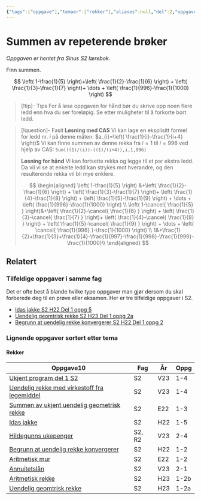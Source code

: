 ```yaml
---
{"tags":["oppgave"],"temaer":["rekker"],"aliases":null,"del":2,"oppgave":null,"fag":["s2"],"eksamen":null,"dg-publish":true,"title":"Summen av repeterende brøker","date":"2023-08-28","disabled rules":["all"],"modified":"2023-08-28","source":"Sinus S2 lærebok","permalink":"/summen-av-repeterende-broker/","dgPassFrontmatter":true}
---
```



# Summen av repeterende brøker
<p><span><em>Oppgaven er hentet fra Sinus S2 lærebok.</em></span></p>
Finn summen.

$$
\left( 1-\frac{1}{5} \right)+\left( \frac{1}{2}-\frac{1}{6} \right) + \left( \frac{1}{3}-\frac{1}{7} \right)+ \dots + \left( \frac{1}{996}-\frac{1}{1000} \right)
$$

>[!tip]- Tips
>For å løse oppgaven for hånd bør du skrive opp noen flere ledd enn hva du ser foreløpig. Se etter muligheter til å forkorte bort ledd.

>[!question]- Fasit
>**Løsning med CAS**
>Vi kan lage en eksplisitt formel for ledd nr. $i$ på denne måten:
>$a_{i}=\left( \frac{1}{i}-\frac{1}{i+4} \right)$
>Vi kan finne summen av denne rekka fra $i=1$ til $i=996$ ved hjelp av CAS: `Sum(((1)/(i))-((1)/(i+4)),i,1,996)`
>
>**Løsning for hånd**
>Vi kan fortsette rekka og legge til et par ekstra ledd. Da vil vi se at enkelte ledd kan strykes mot hverandre, og den resulterende rekka vil bli mye enklere.
>
>$$
>\begin{aligned}
\left( 1-\frac{1}{5} \right) &+\left( \frac{1}{2}-\frac{1}{6} \right) + \left( \frac{1}{3}-\frac{1}{7} \right)+ \left( \frac{1}{4}-\frac{1}{8} \right) + \left( \frac{1}{5}-\frac{1}{9} \right) + \dots + \left( \frac{1}{996}-\frac{1}{1000} \right) \\
\left( 1-\cancel{ \frac{1}{5} } \right)&+\left( \frac{1}{2}-\cancel{ \frac{1}{6} } \right) + \left( \frac{1}{3}-\cancel{ \frac{1}{7} } \right)+ \left( \frac{1}{4}-\cancel{ \frac{1}{8} } \right) + \left( \frac{1}{5}-\cancel{ \frac{1}{9} } \right) + \dots + \left( \cancel{ \frac{1}{996} }-\frac{1}{1000} \right) \\
1&+\frac{1}{2}+\frac{1}{3}+\frac{1}{4}-\frac{1}{997}-\frac{1}{998}-\frac{1}{999}-\frac{1}{1000}\\
\end{aligned}
>$$
>

## Relatert
<h3><span>Tilfeldige oppgaver i samme fag</span></h3><p><span>Det er ofte best å blande hvilke type oppgaver man gjør dersom du skal forberede deg til en prøve eller eksamen. Her er tre tilfeldige oppgaver i S2.</span></p><div><ul class="dataview list-view-ul"><li><span><a data-tooltip-position="top" aria-label="Idas jakke.md" data-href="Idas jakke.md" href="Idas jakke.md" class="internal-link" target="_blank" rel="noopener">Idas jakke S2 H22 Del 1 oppg 5</a></span></li><li><span><a data-tooltip-position="top" aria-label="Uendelig geomtrisk rekke.md" data-href="Uendelig geomtrisk rekke.md" href="Uendelig geomtrisk rekke.md" class="internal-link" target="_blank" rel="noopener">Uendelig geomtrisk rekke S2 H23 Del 1 oppg 2a</a></span></li><li><span><a data-tooltip-position="top" aria-label="Begrunn at uendelig rekke konvergerer.md" data-href="Begrunn at uendelig rekke konvergerer.md" href="Begrunn at uendelig rekke konvergerer.md" class="internal-link" target="_blank" rel="noopener">Begrunn at uendelig rekke konvergerer S2 H22 Del 1 oppg 2</a></span></li></ul></div><h3><span>Lignende oppgaver sortert etter tema</span></h3><h4><span>Rekker</span></h4><div><table class="dataview table-view-table"><thead class="table-view-thead"><tr class="table-view-tr-header"><th class="table-view-th"><span>Oppgave</span><span class="dataview small-text">10</span></th><th class="table-view-th"><span>Fag</span></th><th class="table-view-th"><span>År</span></th><th class="table-view-th"><span>Oppg</span></th></tr></thead><tbody class="table-view-tbody"><tr><td><span><a data-tooltip-position="top" aria-label="Ukjent program del 1 S2.md" data-href="Ukjent program del 1 S2.md" href="Ukjent program del 1 S2.md" class="internal-link" target="_blank" rel="noopener">Ukjent program del 1 S2</a></span></td><td><span>S2</span></td><td><span>V23</span></td><td><span>1-4</span></td></tr><tr><td><span><a data-tooltip-position="top" aria-label="Uendelig rekke med virkestoff fra legemiddel.md" data-href="Uendelig rekke med virkestoff fra legemiddel.md" href="Uendelig rekke med virkestoff fra legemiddel.md" class="internal-link" target="_blank" rel="noopener">Uendelig rekke med virkestoff fra legemiddel</a></span></td><td><span>S2</span></td><td><span>V23</span></td><td><span>1-4</span></td></tr><tr><td><span><a data-tooltip-position="top" aria-label="Summen av ukjent uendelig geometrisk rekke.md" data-href="Summen av ukjent uendelig geometrisk rekke.md" href="Summen av ukjent uendelig geometrisk rekke.md" class="internal-link" target="_blank" rel="noopener">Summen av ukjent uendelig geometrisk rekke</a></span></td><td><span>S2</span></td><td><span>E22</span></td><td><span>1-3</span></td></tr><tr><td><span><a data-tooltip-position="top" aria-label="Idas jakke.md" data-href="Idas jakke.md" href="Idas jakke.md" class="internal-link" target="_blank" rel="noopener">Idas jakke</a></span></td><td><span>S2</span></td><td><span>H22</span></td><td><span>1-5</span></td></tr><tr><td><span><a data-tooltip-position="top" aria-label="Hildegunns ukepenger.md" data-href="Hildegunns ukepenger.md" href="Hildegunns ukepenger.md" class="internal-link" target="_blank" rel="noopener">Hildegunns ukepenger</a></span></td><td><span>S2, R2</span></td><td><span>V23</span></td><td><span>2-4</span></td></tr><tr><td><span><a data-tooltip-position="top" aria-label="Begrunn at uendelig rekke konvergerer.md" data-href="Begrunn at uendelig rekke konvergerer.md" href="Begrunn at uendelig rekke konvergerer.md" class="internal-link" target="_blank" rel="noopener">Begrunn at uendelig rekke konvergerer</a></span></td><td><span>S2</span></td><td><span>H22</span></td><td><span>1-2</span></td></tr><tr><td><span><a data-tooltip-position="top" aria-label="Aritmetisk mur.md" data-href="Aritmetisk mur.md" href="Aritmetisk mur.md" class="internal-link" target="_blank" rel="noopener">Aritmetisk mur</a></span></td><td><span>S2</span></td><td><span>E22</span></td><td><span>1-2</span></td></tr><tr><td><span><a data-tooltip-position="top" aria-label="Annuitetslån.md" data-href="Annuitetslån.md" href="Annuitetslån.md" class="internal-link" target="_blank" rel="noopener">Annuitetslån</a></span></td><td><span>S2</span></td><td><span>V23</span></td><td><span>2-1</span></td></tr><tr><td><span><a data-tooltip-position="top" aria-label="Aritmetisk rekke.md" data-href="Aritmetisk rekke.md" href="Aritmetisk rekke.md" class="internal-link" target="_blank" rel="noopener">Aritmetisk rekke</a></span></td><td><span>S2</span></td><td><span>H23</span></td><td><span>1-2b</span></td></tr><tr><td><span><a data-tooltip-position="top" aria-label="Uendelig geomtrisk rekke.md" data-href="Uendelig geomtrisk rekke.md" href="Uendelig geomtrisk rekke.md" class="internal-link" target="_blank" rel="noopener">Uendelig geomtrisk rekke</a></span></td><td><span>S2</span></td><td><span>H23</span></td><td><span>1-2a</span></td></tr></tbody></table></div>
